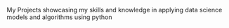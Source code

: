 My Projects showcasing my skills and knowledge in applying data science models and algorithms using python 
